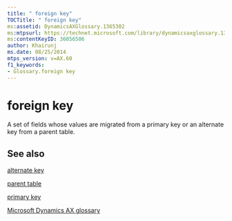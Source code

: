 ```yaml
---
title: " foreign key"
TOCTitle: " foreign key"
ms:assetid: DynamicsAXGlossary.1365302
ms:mtpsurl: https://technet.microsoft.com/library/dynamicsaxglossary.1365302(v=AX.60)
ms:contentKeyID: 36056506
author: Khairunj
ms.date: 08/25/2014
mtps_version: v=AX.60
f1_keywords:
- Glossary.foreign key
---
```


# foreign key

A set of fields whose values are migrated from a primary key or an alternate key from a parent table.

## See also

[alternate key](alternate-key.md)

[parent table](parent-table.md)

[primary key](primary-key.md)

[Microsoft Dynamics AX glossary](glossary/microsoft-dynamics-ax-glossary.md)

  


